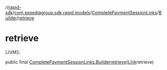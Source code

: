 //[rapid-sdk](../../../../index.md)/[com.expediagroup.sdk.rapid.models](../../index.md)/[CompletePaymentSessionLinks](../index.md)/[Builder](index.md)/[retrieve](retrieve.md)

# retrieve

[JVM]\

public final [CompletePaymentSessionLinks.Builder](index.md)[retrieve](retrieve.md)([Link](../../-link/index.md)retrieve)
